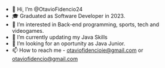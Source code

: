 - 👋 Hi, I’m @OtavioFidencio24
- 🎓 Graduated as Software Developer in 2023.
- 👀 I’m interested in Back-end programming, sports, tech and videogames.
- 🌱 I’m currently updating my Java Skills
- 💞️ I’m looking for an oportunity as Java Junior.
- 📫 How to reach me - otaviofidencioie@gmail.com or otaviofidencio@gmail.com

<!---
OtavioFidencio24/OtavioFidencio24 is a ✨ special ✨ repository because its `README.md` (this file) appears on your GitHub profile.
You can click the Preview link to take a look at your changes.
--->
